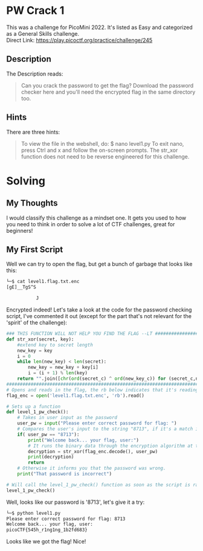 # PW Crack 1
This was a challenge for PicoMini 2022.  It's listed as Easy and categorized as a General Skills challenge.  
Direct Link: https://play.picoctf.org/practice/challenge/245

## Description
The Description reads:
> Can you crack the password to get the flag?
> Download the password checker here and you'll need the encrypted flag in the same directory too.

## Hints
There are three hints:
> To view the file in the webshell, do: $ nano level1.py
> To exit nano, press Ctrl and x and follow the on-screen prompts.
> The str_xor function does not need to be reverse engineered for this challenge.

# Solving
## My Thoughts
I would classify this challenge as a mindset one.  It gets you used to how you need to think in order to solve a lot of CTF challenges, great for beginners!

## My First Script
Well we can try to open the flag, but get a bunch of garbage that looks like this:

``` bash
└─$ cat level1.flag.txt.enc
[gE]__TgS^S

           J                                                                                                          
```

Encrypted indeed!  Let's take a look at the code for the password checking script, I've commented it out (except for the part that's not relevant for the 'spirit' of the challenge):

``` python
### THIS FUNCTION WILL NOT HELP YOU FIND THE FLAG --LT ########################
def str_xor(secret, key):
    #extend key to secret length
    new_key = key
    i = 0
    while len(new_key) < len(secret):
        new_key = new_key + key[i]
        i = (i + 1) % len(key)
    return "".join([chr(ord(secret_c) ^ ord(new_key_c)) for (secret_c,new_key_c) in zip(secret,new_key)])
###############################################################################
# Opens and reads in the flag, the rb below indicates that it's reading in the file as binary data.
flag_enc = open('level1.flag.txt.enc', 'rb').read()

# Sets up a function
def level_1_pw_check():
    # Takes in user input as the password
    user_pw = input("Please enter correct password for flag: ")
    # Compares the user's input to the string "8713", if it's a match it prints out the flag.
    if( user_pw == "8713"):
        print("Welcome back... your flag, user:")
        # It runs the binary data through the encryption algorithm at the top of the script to decrypt it.
        decryption = str_xor(flag_enc.decode(), user_pw)
        print(decryption)
        return
    # Otherwise it informs you that the password was wrong.
    print("That password is incorrect")

# Will call the level_1_pw_check() function as soon as the script is ran.
level_1_pw_check()
```

Well, looks like our password is '8713', let's give it a try:

``` bash
└─$ python level1.py
Please enter correct password for flag: 8713
Welcome back... your flag, user:
picoCTF{545h_r1ng1ng_1b2fd683}
```

Looks like we got the flag! Nice!
